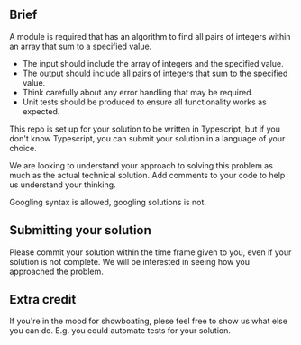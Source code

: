 ## Brief

A module is required that has an algorithm to find all pairs of integers within an array that sum to a specified value.

- The input should include the array of integers and the specified value. 
- The output should include all pairs of integers that sum to the specified value.
- Think carefully about any error handling that may be required.
- Unit tests should be produced to ensure all functionality works as expected.

This repo is set up for your solution to be written in Typescript, but if you don't know Typescript, you can submit your solution in a language of your choice.

We are looking to understand your approach to solving this problem as much as the actual technical solution. Add comments to your code to help us understand your thinking.

Googling syntax is allowed, googling solutions is not.

## Submitting your solution

Please commit your solution within the time frame given to you, even if your solution is not complete. We will be interested in seeing how you approached the problem.

## Extra credit

If you're in the mood for showboating, plese feel free to show us what else you can do. E.g. you could automate tests for your solution.



